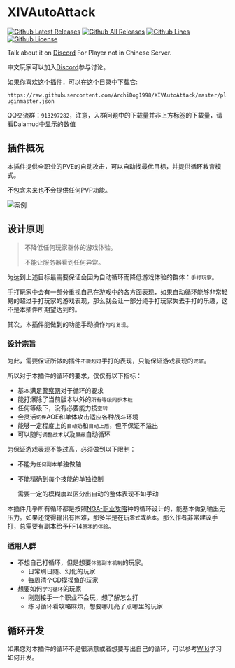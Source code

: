 
# XIVAutoAttack

[![Github Latest Releases](https://img.shields.io/github/downloads/ArchiDog1998/XIVAutoAttack/latest/total.svg?label=最新版本下载量&style=for-the-badge)]()
[![Github All Releases](https://img.shields.io/github/downloads/ArchiDog1998/XIVAutoAttack/total.svg?label=总下载量&style=for-the-badge)]()
[![Github Lines](https://img.shields.io/tokei/lines/github/ArchiDog1998/XIVAutoAttack?label=总行数&style=for-the-badge)]()
[![Github License](https://img.shields.io/github/license/ArchiDog1998/XIVAutoAttack.svg?label=开源协议&style=for-the-badge)]()

Talk about it on [Discord](https://discord.gg/nfzmJ6ujDP) For Player not in Chinese Server.

中文玩家可以加入[Discord](https://discord.gg/awuCKbxR6q)参与讨论。

如果你喜欢这个插件，可以在这个目录中下载它: 

`https://raw.githubusercontent.com/ArchiDog1998/XIVAutoAttack/master/pluginmaster.json`

QQ交流群：`913297282`，注意，入群问题中的下载量并非上方标签的下载量，请看Dalamud中显示的数值

## 插件概况

本插件提供全职业的PVE的自动攻击，可以自动找最优目标，并提供循环教育模式。

**不**包含未来也**不**会提供任何PVP功能。

![案例](gifs/ExampleDNC.gif)

## 设计原则

> 不降低任何玩家群体的游戏体验。
>
> 不能让服务器看到任何异常。

为达到上述目标最需要保证会因为自动循环而降低游戏体验的群体：`手打玩家`。

手打玩家中会有一部分重视自己在游戏中的各方面表现，如果自动循环能够非常轻易的超过手打玩家的游戏表现，那么就会让一部分纯手打玩家失去手打的乐趣，这不是本插件所期望达到的。 

其次，本插件能做到的功能手动操作`均可复现`。

### 设计宗旨

为此，需要保证所做的插件`不能超过`手打的表现，只能保证游戏表现的`兜底`。

所以对于本插件的循环的要求，仅仅有以下指标：

- 基本满足[警察网](https://xivanalysis.com/)对于循环的要求
- 能打爆除了当前版本以外的`所有等级同步木桩`
- 任何等级下，没有必要能力技`空转`
- 会灵活`切换`AOE和单体攻击适应各种战斗环境
- 能够一定程度上的`自动奶`和`自动上盾`，但不保证不溢出
- 可以随时`调整战术`以及`屏蔽`自动循环

为保证游戏表现不能过高，必须做到以下限制：

- 不能为`任何副本`单独做轴

- 不能精确到每个技能的单独控制

  需要一定的模糊度以区分出自动的整体表现不如手动

本插件几乎所有循环都是按照[NGA-职业攻略](https://nga.178.com/thread.php?fid=-362960)种的循环设计的，能基本做到输出无压力。如果还觉得输出有困难，那多半是在玩`零式`或`绝本`。那么作者非常建议手打，总需要有副本给予FF14`原本的体验`。

### 适用人群
- 不想自己打循环，但是想要`体验副本机制`的玩家。
  - 日常刷日随、幻化的玩家
  - 每周清个CD摸摸鱼的玩家
- 想要如何`学习循环`的玩家
  - 刚刚接手一个职业不会玩，想了解怎么打
  - 练习循环看攻略麻烦，想要哪儿亮了点哪里的玩家



## 循环开发

如果您对本插件的循环不是很满意或者想要写出自己的循环，可以参考[Wiki](https://github.com/ArchiDog1998/XIVAutoAttack/wiki)学习如何开发。

